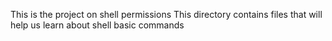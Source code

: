 This is the project on shell permissions
This directory contains files that will help us learn about shell basic commands
